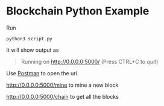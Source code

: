 # Blockchain Python Example


Run 

`python3 script.py`

It will show output as 

> Running on http://0.0.0.0:5000/ (Press CTRL+C to quit)

Use [Postman](https://www.getpostman.com) to open the url.

http://0.0.0.0:5000/mine to mine a new block

http://0.0.0.0:5000/chain to get all the blocks